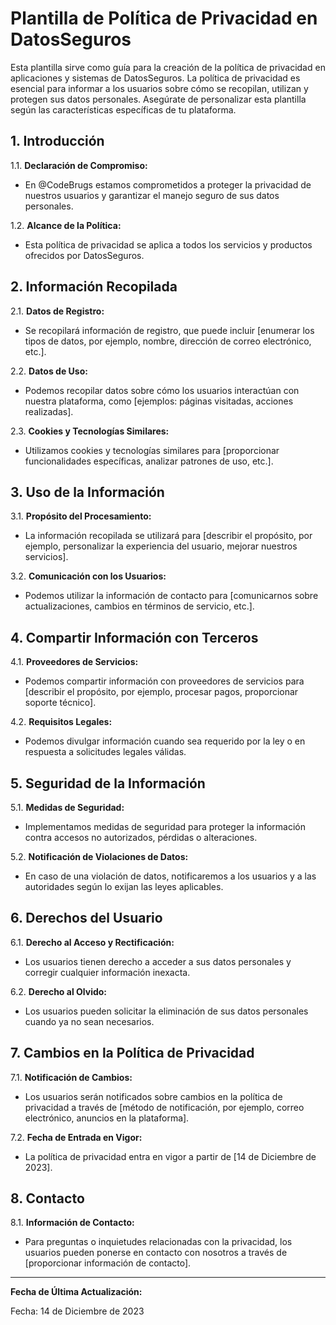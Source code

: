 # Plantilla de Política de Privacidad en DatosSeguros

Esta plantilla sirve como guía para la creación de la política de privacidad en aplicaciones y sistemas de DatosSeguros. La política de privacidad es esencial para informar a los usuarios sobre cómo se recopilan, utilizan y protegen sus datos personales. Asegúrate de personalizar esta plantilla según las características específicas de tu plataforma.

## 1. Introducción

1.1. **Declaración de Compromiso:**
   - En @CodeBrugs estamos comprometidos a proteger la privacidad de nuestros usuarios y garantizar el manejo seguro de sus datos personales.

1.2. **Alcance de la Política:**
   - Esta política de privacidad se aplica a todos los servicios y productos ofrecidos por DatosSeguros.

## 2. Información Recopilada

2.1. **Datos de Registro:**
   - Se recopilará información de registro, que puede incluir [enumerar los tipos de datos, por ejemplo, nombre, dirección de correo electrónico, etc.].

2.2. **Datos de Uso:**
   - Podemos recopilar datos sobre cómo los usuarios interactúan con nuestra plataforma, como [ejemplos: páginas visitadas, acciones realizadas].

2.3. **Cookies y Tecnologías Similares:**
   - Utilizamos cookies y tecnologías similares para [proporcionar funcionalidades específicas, analizar patrones de uso, etc.].

## 3. Uso de la Información

3.1. **Propósito del Procesamiento:**
   - La información recopilada se utilizará para [describir el propósito, por ejemplo, personalizar la experiencia del usuario, mejorar nuestros servicios].

3.2. **Comunicación con los Usuarios:**
   - Podemos utilizar la información de contacto para [comunicarnos sobre actualizaciones, cambios en términos de servicio, etc.].

## 4. Compartir Información con Terceros

4.1. **Proveedores de Servicios:**
   - Podemos compartir información con proveedores de servicios para [describir el propósito, por ejemplo, procesar pagos, proporcionar soporte técnico].

4.2. **Requisitos Legales:**
   - Podemos divulgar información cuando sea requerido por la ley o en respuesta a solicitudes legales válidas.

## 5. Seguridad de la Información

5.1. **Medidas de Seguridad:**
   - Implementamos medidas de seguridad para proteger la información contra accesos no autorizados, pérdidas o alteraciones.

5.2. **Notificación de Violaciones de Datos:**
   - En caso de una violación de datos, notificaremos a los usuarios y a las autoridades según lo exijan las leyes aplicables.

## 6. Derechos del Usuario

6.1. **Derecho al Acceso y Rectificación:**
   - Los usuarios tienen derecho a acceder a sus datos personales y corregir cualquier información inexacta.

6.2. **Derecho al Olvido:**
   - Los usuarios pueden solicitar la eliminación de sus datos personales cuando ya no sean necesarios.

## 7. Cambios en la Política de Privacidad

7.1. **Notificación de Cambios:**
   - Los usuarios serán notificados sobre cambios en la política de privacidad a través de [método de notificación, por ejemplo, correo electrónico, anuncios en la plataforma].

7.2. **Fecha de Entrada en Vigor:**
   - La política de privacidad entra en vigor a partir de [14 de Diciembre de 2023].

## 8. Contacto

8.1. **Información de Contacto:**
   - Para preguntas o inquietudes relacionadas con la privacidad, los usuarios pueden ponerse en contacto con nosotros a través de [proporcionar información de contacto].

---

**Fecha de Última Actualización:**
   
Fecha: 14 de Diciembre de 2023

